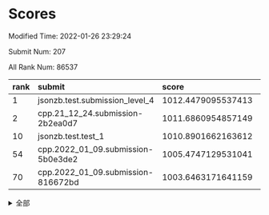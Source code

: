 # Scores

Modified Time: 2022-01-26 23:29:24

Submit Num: 207

All Rank Num: 86537

| rank |               submit               |       score        |       sigma        | pk_num |
| :--- | :--------------------------------- | :----------------- | :----------------- | :----- |
| 1    | jsonzb.test.submission_level_4     | 1012.4479095537413 | 0.8113610479838997 | 1671   |
| 2    | cpp.21_12_24.submission-2b2ea0d7   | 1011.6860954857149 | 0.7964922504875476 | 1672   |
| 10   | jsonzb.test.test_1                 | 1010.8901662163612 | 0.7685166507545228 | 1666   |
| 54   | cpp.2022_01_09.submission-5b0e3de2 | 1005.4747129531041 | 0.7266220172459285 | 1675   |
| 70   | cpp.2022_01_09.submission-816672bd | 1003.6463171641159 | 0.7164364460470006 | 1668   |


<details>
<summary>全部</summary>

| rank |                 submit                 |       score        |       sigma        | pk_num |
| :--- | :------------------------------------- | :----------------- | :----------------- | :----- |
| 1    | jsonzb.test.submission_level_4         | 1012.4479095537413 | 0.8113610479838997 | 1671   |
| 2    | cpp.21_12_24.submission-2b2ea0d7       | 1011.6860954857149 | 0.7964922504875476 | 1672   |
| 3    | gobigger.level_3.submission_level_3_32 | 1011.562005630161  | 0.7927726283444164 | 1669   |
| 4    | gobigger.level_3.submission_level_3_24 | 1011.4166565853501 | 0.7792265084375596 | 1675   |
| 5    | gobigger.level_3.submission_level_3_16 | 1011.188772174505  | 0.7758644452960091 | 1667   |
| 6    | gobigger.level_3.submission_level_3_43 | 1011.1697991574035 | 0.7657434397333862 | 1672   |
| 7    | gobigger.level_3.submission_level_3_2  | 1011.0675232294388 | 0.7778823499916553 | 1672   |
| 8    | gobigger.level_3.submission_level_3_46 | 1011.050760638381  | 0.7671971339284426 | 1666   |
| 9    | gobigger.level_3.submission_level_3_40 | 1010.9454100306593 | 0.8072216342634058 | 1677   |
| 10   | jsonzb.test.test_1                     | 1010.8901662163612 | 0.7685166507545228 | 1666   |
| 11   | gobigger.level_3.submission_level_3_48 | 1010.861599318122  | 0.7835389126644917 | 1671   |
| 12   | gobigger.level_3.submission_level_3_10 | 1010.7224711267595 | 0.7574624431556997 | 1673   |
| 13   | gobigger.level_3.submission_level_3_6  | 1010.6702958991586 | 0.7569987728975592 | 1671   |
| 14   | gobigger.level_3.submission_level_3_38 | 1010.6557210464099 | 0.735023536654842  | 1673   |
| 15   | gobigger.level_3.submission_level_3_41 | 1010.6486736133093 | 0.778481229152123  | 1677   |
| 16   | gobigger.level_3.submission_level_3_31 | 1010.6418812143913 | 0.7879879039703402 | 1674   |
| 17   | gobigger.level_3.submission_level_3_7  | 1010.559262791797  | 0.7557913841041541 | 1669   |
| 18   | gobigger.level_3.submission_level_3_15 | 1010.4914206636058 | 0.7551699714037046 | 1675   |
| 19   | gobigger.level_3.submission_level_3_49 | 1010.4805635488159 | 0.7820925380075264 | 1670   |
| 20   | gobigger.level_3.submission_level_3_18 | 1010.4408260747396 | 0.7637055074496539 | 1679   |
| 21   | gobigger.level_3.submission_level_3_19 | 1010.3339763037778 | 0.759188281248378  | 1673   |
| 22   | gobigger.level_3.submission_level_3_0  | 1010.3188905559123 | 0.7695752868205689 | 1668   |
| 23   | gobigger.level_3.submission_level_3_13 | 1010.2818192118799 | 0.7778882386648355 | 1671   |
| 24   | gobigger.level_3.submission_level_3_3  | 1010.2047760630314 | 0.7625760924531395 | 1667   |
| 25   | gobigger.level_3.submission_level_3_12 | 1010.1862484313086 | 0.7748897552453928 | 1677   |
| 26   | gobigger.level_3.submission_level_3_26 | 1010.1276351537649 | 0.7850786624553647 | 1663   |
| 27   | gobigger.level_3.submission_level_3_20 | 1010.1216973886276 | 0.7727229696330399 | 1675   |
| 28   | gobigger.level_3.submission_level_3_9  | 1010.045803303791  | 0.7668367725973169 | 1670   |
| 29   | gobigger.level_3.submission_level_3_39 | 1010.0218779693075 | 0.761513756938183  | 1674   |
| 30   | gobigger.level_3.submission_level_3_42 | 1009.9889396032978 | 0.7550171329092186 | 1673   |
| 31   | gobigger.level_3.submission_level_3_11 | 1009.8668245042207 | 0.7623389293614098 | 1674   |
| 32   | gobigger.level_3.submission_level_3_29 | 1009.8637889926222 | 0.7902401929926224 | 1671   |
| 33   | gobigger.level_3.submission_level_3_5  | 1009.8632335453905 | 0.7477533141645929 | 1669   |
| 34   | gobigger.level_3.submission_level_3_35 | 1009.8612524233083 | 0.7599152481430745 | 1670   |
| 35   | gobigger.level_3.submission_level_3_1  | 1009.8042507474679 | 0.7517179322772222 | 1673   |
| 36   | gobigger.level_3.submission_level_3_23 | 1009.7951425464798 | 0.7636818971623446 | 1677   |
| 37   | gobigger.level_3.submission_level_3_27 | 1009.7769011455179 | 0.7570301450130716 | 1672   |
| 38   | gobigger.level_3.submission_level_3_22 | 1009.6901901061964 | 0.7534230318308144 | 1678   |
| 39   | gobigger.level_3.submission_level_3_44 | 1009.6801242367886 | 0.7635971689605984 | 1668   |
| 40   | gobigger.level_3.submission_level_3_21 | 1009.6473338287182 | 0.7465349650113023 | 1677   |
| 41   | gobigger.level_3.submission_level_3_4  | 1009.5925259374764 | 0.7601347583340163 | 1674   |
| 42   | gobigger.level_3.submission_level_3_47 | 1009.5808376578581 | 0.7405017045623377 | 1675   |
| 43   | gobigger.level_3.submission_level_3_14 | 1009.5529352486577 | 0.7483252925695387 | 1673   |
| 44   | gobigger.level_3.submission_level_3_28 | 1009.4282435080786 | 0.7526241810686506 | 1673   |
| 45   | gobigger.level_3.submission_level_3_34 | 1009.3994510037742 | 0.7415107267142093 | 1666   |
| 46   | gobigger.level_3.submission_level_3_8  | 1009.2269484069567 | 0.7388759676433135 | 1667   |
| 47   | gobigger.level_3.submission_level_3_36 | 1009.0760488974774 | 0.7664389380035705 | 1670   |
| 48   | gobigger.level_3.submission_level_3_30 | 1009.0203106947881 | 0.761946198009244  | 1676   |
| 49   | gobigger.level_3.submission_level_3_25 | 1008.8972322780902 | 0.7401606870472026 | 1672   |
| 50   | gobigger.level_3.submission_level_3_37 | 1008.7788451158276 | 0.7416413323716959 | 1670   |
| 51   | gobigger.level_3.submission_level_3_45 | 1008.5912421701611 | 0.7425187850082856 | 1670   |
| 52   | gobigger.level_3.submission_level_3_17 | 1008.5321671696737 | 0.7459405658051428 | 1673   |
| 53   | gobigger.level_3.submission_level_3_33 | 1008.3813311543695 | 0.742728959626096  | 1668   |
| 54   | cpp.2022_01_09.submission-5b0e3de2     | 1005.4747129531041 | 0.7266220172459285 | 1675   |
| 55   | gobigger.level_1.submission_level_1_36 | 1004.8318333096286 | 0.7292307818205022 | 1669   |
| 56   | gobigger.level_1.submission_level_1_39 | 1004.7213276474046 | 0.7160015794814081 | 1677   |
| 57   | gobigger.level_1.submission_level_1_27 | 1004.4835097452296 | 0.7181121573885765 | 1671   |
| 58   | gobigger.level_1.submission_level_1_40 | 1004.4415405668291 | 0.7159988981790243 | 1675   |
| 59   | gobigger.level_1.submission_level_1_17 | 1004.4271887842582 | 0.7148421304583313 | 1670   |
| 60   | gobigger.level_1.submission_level_1_38 | 1004.3805793659649 | 0.7279963431144629 | 1671   |
| 61   | gobigger.level_1.submission_level_1_35 | 1004.3475795073439 | 0.7155355553720409 | 1667   |
| 62   | gobigger.level_1.submission_level_1_22 | 1004.1774776736895 | 0.7310404431557416 | 1673   |
| 63   | gobigger.level_1.submission_level_1_9  | 1004.1413026258069 | 0.7085653488283638 | 1669   |
| 64   | gobigger.level_1.submission_level_1_16 | 1003.8830806363853 | 0.7271894863912644 | 1674   |
| 65   | gobigger.level_1.submission_level_1_26 | 1003.8378485651622 | 0.71716999445933   | 1675   |
| 66   | gobigger.level_1.submission_level_1_25 | 1003.8343058883985 | 0.7190155269898563 | 1676   |
| 67   | gobigger.level_1.submission_level_1_30 | 1003.8119210415028 | 0.7190631075333885 | 1671   |
| 68   | gobigger.level_1.submission_level_1_1  | 1003.7121618373274 | 0.7222045113667875 | 1676   |
| 69   | gobigger.level_1.submission_level_1_6  | 1003.6569129400245 | 0.718640143378101  | 1673   |
| 70   | cpp.2022_01_09.submission-816672bd     | 1003.6463171641159 | 0.7164364460470006 | 1668   |
| 71   | gobigger.level_1.submission_level_1_37 | 1003.6335670197428 | 0.7093754479352793 | 1670   |
| 72   | gobigger.level_1.submission_level_1_20 | 1003.6195310143521 | 0.7239218180184077 | 1672   |
| 73   | gobigger.level_1.submission_level_1_4  | 1003.6024014025962 | 0.7216857845394801 | 1670   |
| 74   | gobigger.level_1.submission_level_1_49 | 1003.5957408292776 | 0.7248024212627483 | 1670   |
| 75   | gobigger.level_1.submission_level_1_23 | 1003.571982771073  | 0.7071322178395044 | 1674   |
| 76   | gobigger.level_1.submission_level_1_45 | 1003.5388583043244 | 0.7145705128298184 | 1673   |
| 77   | gobigger.level_1.submission_level_1_7  | 1003.4633904309926 | 0.7204441655535292 | 1674   |
| 78   | gobigger.level_1.submission_level_1_32 | 1003.4407931563568 | 0.7214385267251653 | 1673   |
| 79   | gobigger.level_1.submission_level_1_42 | 1003.4347015967694 | 0.7138795671567228 | 1673   |
| 80   | gobigger.level_1.submission_level_1_12 | 1003.3832364561098 | 0.7158762386335715 | 1672   |
| 81   | gobigger.level_1.submission_level_1_47 | 1003.2379922051589 | 0.7214730122659642 | 1668   |
| 82   | gobigger.level_1.submission_level_1_46 | 1003.2283985669499 | 0.7228387588429432 | 1671   |
| 83   | gobigger.level_1.submission_level_1_21 | 1003.163090462725  | 0.725265222361928  | 1673   |
| 84   | gobigger.level_1.submission_level_1_18 | 1003.162058621095  | 0.7259603533280656 | 1671   |
| 85   | gobigger.level_1.submission_level_1_8  | 1003.1371051732397 | 0.7139559729552831 | 1671   |
| 86   | gobigger.level_1.submission_level_1_13 | 1003.0868137773168 | 0.7206295956142922 | 1674   |
| 87   | gobigger.level_1.submission_level_1_29 | 1003.0444371067521 | 0.7165601433954157 | 1675   |
| 88   | gobigger.level_1.submission_level_1_0  | 1002.9862730752361 | 0.7257596417506882 | 1676   |
| 89   | gobigger.level_1.submission_level_1_24 | 1002.976604393805  | 0.7167489076427458 | 1671   |
| 90   | gobigger.level_1.submission_level_1_3  | 1002.9674154470783 | 0.7095100089643094 | 1676   |
| 91   | gobigger.level_1.submission_level_1_5  | 1002.9054629282027 | 0.7191747178176473 | 1672   |
| 92   | gobigger.level_1.submission_level_1_33 | 1002.8977270055836 | 0.7153682058097148 | 1675   |
| 93   | gobigger.level_1.submission_level_1_14 | 1002.8574278119639 | 0.7275072160645146 | 1673   |
| 94   | gobigger.level_1.submission_level_1_41 | 1002.5959192105629 | 0.7213413794051298 | 1672   |
| 95   | gobigger.level_1.submission_level_1_44 | 1002.5281558011817 | 0.7088234461743307 | 1670   |
| 96   | gobigger.level_1.submission_level_1_31 | 1002.4727256414458 | 0.7088547795845592 | 1669   |
| 97   | gobigger.level_1.submission_level_1_34 | 1002.4349633676741 | 0.7138821382326958 | 1676   |
| 98   | gobigger.level_1.submission_level_1_28 | 1002.4201730672322 | 0.7099225879840244 | 1674   |
| 99   | gobigger.level_1.submission_level_1_43 | 1002.4149706912182 | 0.712541623380181  | 1672   |
| 100  | gobigger.level_1.submission_level_1_19 | 1002.4000746573203 | 0.7157732181040544 | 1675   |
| 101  | gobigger.level_1.submission_level_1_48 | 1002.246537855739  | 0.707534821611069  | 1668   |
| 102  | gobigger.level_1.submission_level_1_2  | 1002.2355172569119 | 0.7249906431667805 | 1674   |
| 103  | gobigger.level_1.submission_level_1_10 | 1002.0484275164661 | 0.7177077597770933 | 1670   |
| 104  | gobigger.level_1.submission_level_1_11 | 1001.8962480086695 | 0.7010931977540434 | 1674   |
| 105  | gobigger.level_1.submission_level_1_15 | 1001.4457039087284 | 0.7175319328022309 | 1674   |
| 106  | gobigger.random.submission_random_33   | 997.3337022021117  | 0.7106729197130949 | 1676   |
| 107  | gobigger.random.submission_random_14   | 997.0514596696562  | 0.7015819096534056 | 1675   |
| 108  | gobigger.random.submission_random_39   | 997.050645319239   | 0.7007156488366659 | 1673   |
| 109  | gobigger.random.submission_random_23   | 997.0043093394186  | 0.7088680718223278 | 1677   |
| 110  | gobigger.random.submission_random_19   | 996.9900128257801  | 0.7196873184942055 | 1671   |
| 111  | gobigger.random.submission_random_30   | 996.7721257093827  | 0.7055773111712759 | 1670   |
| 112  | gobigger.random.submission_random_32   | 996.5744891119267  | 0.7039143787286688 | 1670   |
| 113  | gobigger.random.submission_random_36   | 996.5252508585344  | 0.7122623836766911 | 1673   |
| 114  | gobigger.random.submission_random_46   | 996.5243111759985  | 0.7127860285432382 | 1666   |
| 115  | gobigger.random.submission_random_3    | 996.3908292332229  | 0.702681345005147  | 1669   |
| 116  | gobigger.random.submission_random_5    | 996.3819667658909  | 0.7057628281901366 | 1665   |
| 117  | gobigger.random.submission_random_11   | 996.375776578972   | 0.7125903420683555 | 1673   |
| 118  | gobigger.random.submission_random_10   | 996.3256607143104  | 0.7010453770670441 | 1671   |
| 119  | gobigger.random.submission_random_18   | 996.3240467387972  | 0.7123007936108392 | 1677   |
| 120  | gobigger.random.submission_random_28   | 996.233848095261   | 0.7103939805859999 | 1667   |
| 121  | gobigger.random.submission_random_12   | 996.1899545676112  | 0.7130423150777903 | 1676   |
| 122  | gobigger.random.submission_random_1    | 996.1643889487995  | 0.7187042926545388 | 1674   |
| 123  | gobigger.random.submission_random_2    | 996.1244489058292  | 0.7106645620580846 | 1674   |
| 124  | gobigger.random.submission_random_9    | 996.103988470746   | 0.7114082049548034 | 1673   |
| 125  | gobigger.random.submission_random_6    | 996.0786277601754  | 0.7281733359589253 | 1676   |
| 126  | gobigger.random.submission_random_48   | 996.0623243625633  | 0.7011718699758889 | 1677   |
| 127  | gobigger.random.submission_random_35   | 995.9757495905371  | 0.711544202154982  | 1675   |
| 128  | gobigger.random.submission_random_4    | 995.9088483608573  | 0.7089129906613731 | 1673   |
| 129  | gobigger.random.submission_random_20   | 995.8938777952335  | 0.7018337964966002 | 1672   |
| 130  | gobigger.random.submission_random_49   | 995.8339224429973  | 0.7044721476920452 | 1673   |
| 131  | gobigger.random.submission_random_25   | 995.8277234346915  | 0.7107269006929167 | 1670   |
| 132  | gobigger.random.submission_random_29   | 995.8177109849074  | 0.7117813098219398 | 1671   |
| 133  | gobigger.random.submission_random_37   | 995.8066278764377  | 0.7063293784609737 | 1670   |
| 134  | gobigger.random.submission_random_42   | 995.7750334948415  | 0.7038618615589336 | 1673   |
| 135  | gobigger.random.submission_random_38   | 995.7697864503351  | 0.7091222127812786 | 1674   |
| 136  | gobigger.random.submission_random_40   | 995.7274995127577  | 0.7112755104958318 | 1672   |
| 137  | gobigger.random.submission_random_21   | 995.7126364122602  | 0.7162498453192729 | 1673   |
| 138  | gobigger.random.submission_random_41   | 995.6988045984807  | 0.7062980914038594 | 1670   |
| 139  | gobigger.random.submission_random_22   | 995.6780688299131  | 0.7076889023994377 | 1675   |
| 140  | gobigger.random.submission_random_0    | 995.4827649726874  | 0.7118525223473491 | 1668   |
| 141  | gobigger.random.submission_random_34   | 995.452679071082   | 0.7116576491554502 | 1673   |
| 142  | gobigger.random.submission_random_7    | 995.4038105206596  | 0.719018442372437  | 1679   |
| 143  | gobigger.random.submission_random_27   | 995.3139428705372  | 0.7179062767040509 | 1671   |
| 144  | gobigger.random.submission_random_26   | 995.2629025662857  | 0.7190652448465117 | 1672   |
| 145  | gobigger.random.submission_random_43   | 995.246722518649   | 0.7050120704742272 | 1673   |
| 146  | gobigger.random.submission_random_24   | 995.1591522510738  | 0.7095553312971125 | 1670   |
| 147  | gobigger.random.submission_random_16   | 995.0490394374399  | 0.722860996380623  | 1677   |
| 148  | gobigger.random.submission_random_8    | 995.0277753471627  | 0.7068826797448822 | 1671   |
| 149  | gobigger.random.submission_random_15   | 995.018237581633   | 0.7127878000914311 | 1673   |
| 150  | gobigger.random.submission_random_47   | 994.9776753235499  | 0.7418762607843585 | 1671   |
| 151  | gobigger.random.submission_random_17   | 994.9735046764514  | 0.7103374272993658 | 1672   |
| 152  | gobigger.random.submission_random_45   | 994.8996006003276  | 0.7122044305576469 | 1677   |
| 153  | gobigger.level_2.submission_level_2_39 | 994.7346232290537  | 0.7270923261300088 | 1673   |
| 154  | gobigger.random.submission_random_13   | 994.6030230261343  | 0.7073745315990959 | 1671   |
| 155  | gobigger.random.submission_random_31   | 994.4706534071787  | 0.722341187631275  | 1670   |
| 156  | gobigger.random.submission_random_44   | 994.1539910755542  | 0.7191915419927832 | 1672   |
| 157  | gobigger.level_2.submission_level_2_15 | 993.6548855257918  | 0.7253591822941876 | 1669   |
| 158  | gobigger.level_2.submission_level_2_25 | 993.6530717469708  | 0.7327111290940487 | 1671   |
| 159  | gobigger.level_2.submission_level_2_31 | 993.4507276265526  | 0.7340059004445809 | 1676   |
| 160  | gobigger.level_2.submission_level_2_16 | 993.321083374605   | 0.7357447884141342 | 1668   |
| 161  | gobigger.level_2.submission_level_2_17 | 993.2906503753501  | 0.7182957336065692 | 1676   |
| 162  | gobigger.level_2.submission_level_2_46 | 993.1760267363877  | 0.7345753139105352 | 1672   |
| 163  | gobigger.level_2.submission_level_2_24 | 993.1165579618595  | 0.7426340944894827 | 1670   |
| 164  | gobigger.level_2.submission_level_2_3  | 993.0000551494322  | 0.7356944342752731 | 1674   |
| 165  | gobigger.level_2.submission_level_2_14 | 992.9507018690896  | 0.7619689575844674 | 1677   |
| 166  | gobigger.level_2.submission_level_2_10 | 992.7184423358339  | 0.7407901959282598 | 1669   |
| 167  | gobigger.level_2.submission_level_2_49 | 992.5959967315868  | 0.7374121907300624 | 1671   |
| 168  | gobigger.level_2.submission_level_2_13 | 992.5446691443977  | 0.7378207851516355 | 1675   |
| 169  | gobigger.level_2.submission_level_2_21 | 992.4712764287495  | 0.7419737810945876 | 1668   |
| 170  | gobigger.level_2.submission_level_2_34 | 992.326204516084   | 0.7447707160753283 | 1673   |
| 171  | gobigger.level_2.submission_level_2_1  | 992.3062463369226  | 0.7355220839551115 | 1671   |
| 172  | gobigger.level_2.submission_level_2_26 | 992.2588142046412  | 0.7386907744941876 | 1675   |
| 173  | gobigger.level_2.submission_level_2_28 | 992.2441786815899  | 0.7467112551607255 | 1669   |
| 174  | gobigger.level_2.submission_level_2_29 | 992.2262831554542  | 0.7454185039517887 | 1670   |
| 175  | gobigger.level_2.submission_level_2_33 | 992.1634306913709  | 0.7342598177062529 | 1671   |
| 176  | gobigger.level_2.submission_level_2_35 | 992.1554840579626  | 0.7445338321710333 | 1671   |
| 177  | gobigger.level_2.submission_level_2_19 | 992.1426165268996  | 0.7584075563774102 | 1673   |
| 178  | gobigger.level_2.submission_level_2_40 | 992.1413919251106  | 0.7581319800371943 | 1674   |
| 179  | gobigger.level_2.submission_level_2_11 | 992.0863996225461  | 0.7279187664537577 | 1668   |
| 180  | gobigger.level_2.submission_level_2_38 | 991.9819996158394  | 0.7335555975870609 | 1670   |
| 181  | gobigger.level_2.submission_level_2_30 | 991.8264673501671  | 0.7311155954639408 | 1676   |
| 182  | gobigger.level_2.submission_level_2_4  | 991.8167550309673  | 0.7466387672291804 | 1672   |
| 183  | gobigger.level_2.submission_level_2_32 | 991.7794150913898  | 0.7479996853594137 | 1669   |
| 184  | gobigger.level_2.submission_level_2_5  | 991.7619500542027  | 0.7583307646027394 | 1670   |
| 185  | gobigger.level_2.submission_level_2_7  | 991.7597543157668  | 0.735981168846657  | 1673   |
| 186  | gobigger.level_2.submission_level_2_0  | 991.736659992507   | 0.7633790948941431 | 1679   |
| 187  | gobigger.level_2.submission_level_2_43 | 991.5088719862404  | 0.746399934393214  | 1678   |
| 188  | gobigger.level_2.submission_level_2_8  | 991.4875760804665  | 0.73774697328129   | 1677   |
| 189  | gobigger.level_2.submission_level_2_2  | 991.477484995816   | 0.75461439476634   | 1674   |
| 190  | gobigger.level_2.submission_level_2_18 | 991.413376977648   | 0.7445690376727966 | 1670   |
| 191  | gobigger.level_2.submission_level_2_48 | 991.3808430343995  | 0.743754397913691  | 1671   |
| 192  | gobigger.level_2.submission_level_2_22 | 991.3280951079718  | 0.7630084224853357 | 1672   |
| 193  | gobigger.level_2.submission_level_2_37 | 991.3225755145235  | 0.7452473073965107 | 1674   |
| 194  | gobigger.level_2.submission_level_2_9  | 991.2319232908475  | 0.7568840664761787 | 1672   |
| 195  | gobigger.level_2.submission_level_2_42 | 991.1451167804647  | 0.7603574261255648 | 1672   |
| 196  | gobigger.level_2.submission_level_2_20 | 991.1046915140427  | 0.7665572917853567 | 1668   |
| 197  | gobigger.level_2.submission_level_2_41 | 991.0359605809294  | 0.7558507620728311 | 1673   |
| 198  | gobigger.level_2.submission_level_2_36 | 990.9788974039619  | 0.7696697000278707 | 1673   |
| 199  | gobigger.level_2.submission_level_2_6  | 990.791628365831   | 0.7795243935044558 | 1674   |
| 200  | gobigger.level_2.submission_level_2_23 | 990.684687159127   | 0.7652334230595476 | 1678   |
| 201  | gobigger.level_2.submission_level_2_44 | 990.626891522373   | 0.7813537862642205 | 1668   |
| 202  | gobigger.level_2.submission_level_2_45 | 990.624263005976   | 0.757884638147919  | 1676   |
| 203  | gobigger.level_2.submission_level_2_12 | 990.3311184794097  | 0.7672117392390446 | 1674   |
| 204  | gobigger.level_2.submission_level_2_27 | 990.2959382082513  | 0.7630682399759775 | 1670   |
| 205  | gobigger.level_2.submission_level_2_47 | 989.2611634186476  | 0.7904259836131974 | 1673   |
| 206  | gobigger.none.submission_none_0        | 977.1006237484336  | 1.2966501374633175 | 1668   |
| 207  | gobigger.none.submission_none_1        | 976.0428493527174  | 1.4993098275774173 | 1668   |

</details>